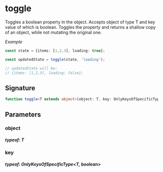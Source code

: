 

# toggle

Toggles a boolean property in the object.Accepts object of type T and key value of which is boolean.Toggles the property and returns a shallow copy of an object, while not mutating the original one.

*Example*

```TypeScript
const state = {items: [1,2,3], loading: true};const updatedState = toggle(state, 'loading');// updatedState will be:// {items: [1,2,3], loading: false};
```


## Signature

```TypeScript
function toggle<T extends object>(object: T, key: OnlyKeysOfSpecificType<T, boolean>): T
```
## Parameters

### object
 ##### typeof: T

### key
 ##### typeof: OnlyKeysOfSpecificType&#60;T, boolean&#62;

